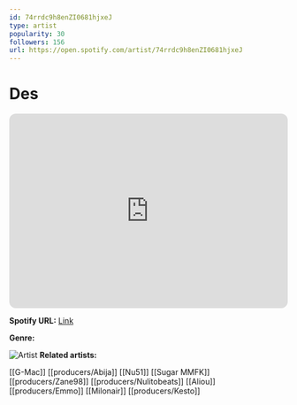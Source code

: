 ```yaml
---
id: 74rrdc9h8enZI0681hjxeJ
type: artist
popularity: 30
followers: 156
url: https://open.spotify.com/artist/74rrdc9h8enZI0681hjxeJ
---
```

# Des

<iframe style="border-radius:12px" src="https://open.spotify.com/embed/artist/74rrdc9h8enZI0681hjxeJ" width="100%" height="352" frameBorder="0" allowfullscreen="" allow="autoplay; clipboard-write; encrypted-media; fullscreen; picture-in-picture" loading="lazy"></iframe>

**Spotify URL:** [Link](https://open.spotify.com/artist/74rrdc9h8enZI0681hjxeJ)

**Genre:** 

![Artist](https://i.scdn.co/image/ab67616d0000b27386f6c90bdc7b9a9565fd5be1)
**Related artists:**

[[G-Mac]]
[[producers/Abija]]
[[Nu51]]
[[Sugar MMFK]]
[[producers/Zane98]]
[[producers/Nulitobeats]]
[[Aliou]]
[[producers/Emmo]]
[[Milonair]]
[[producers/Kesto]]
